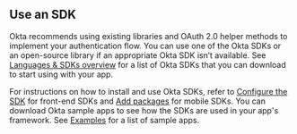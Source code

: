 ## Use an SDK

Okta recommends using existing libraries and OAuth 2.0 helper methods to implement your authentication flow. You can use one of the Okta SDKs or an open-source library if an appropriate Okta SDK isn’t available. See [Languages & SDKs overview](/code/) for a list of Okta SDKs that you can download to start using with your app.

For instructions on how to install and use Okta SDKs, refer to [Configure the SDK](/docs/guides/sign-into-spa-redirect/main/#configure-your-app) for front-end SDKs and [Add packages](/docs/guides/sign-into-mobile-app-redirect/main/#add-packages) for mobile SDKs. You can download Okta sample apps to see how the SDKs are used in your app's framework. See [Examples](#examples) for a list of sample apps.

